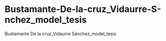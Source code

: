 # Bustamante-De-la-cruz_Vidaurre-S-nchez_model_tesis
Bustamante De la cruz_Vidaurre Sánchez_model_tesis
